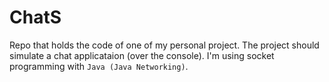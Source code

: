 # ChatS

Repo that holds the code of one of my personal project. The project should simulate a chat applicataion (over the console).
I'm using socket programming with `Java (Java Networking)`.

